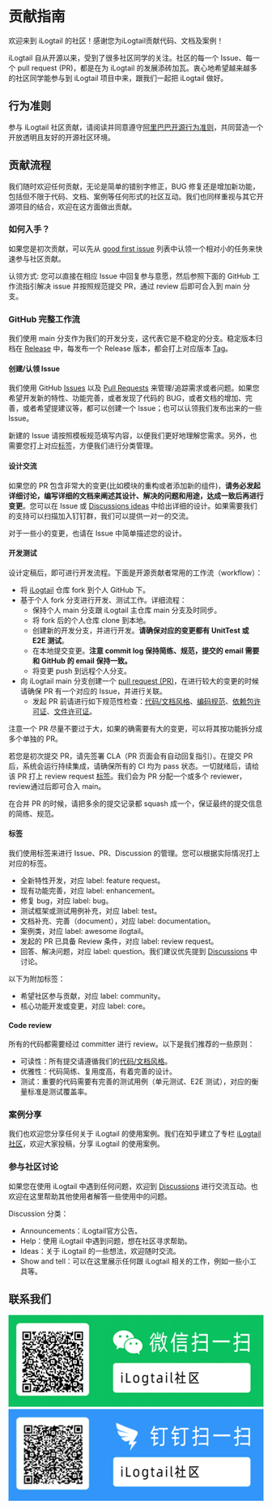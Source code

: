 # 贡献指南

欢迎来到 iLogtail 的社区！感谢您为iLogtail贡献代码、文档及案例！

iLogtail 自从开源以来，受到了很多社区同学的关注。社区的每一个 Issue、每一个 pull request (PR)，都是在为 iLogtail 的发展添砖加瓦。衷心地希望越来越多的社区同学能参与到 iLogtail 项目中来，跟我们一起把 iLogtail 做好。

## 行为准则

参与 iLogtail 社区贡献，请阅读并同意遵守[阿里巴巴开源行为准则](https://github.com/alibaba/community/blob/master/CODE_OF_CONDUCT_zh.md)，共同营造一个开放透明且友好的开源社区环境。

## 贡献流程

我们随时欢迎任何贡献，无论是简单的错别字修正，BUG 修复还是增加新功能，包括但不限于代码、文档、案例等任何形式的社区互动。我们也同样重视与其它开源项目的结合，欢迎在这方面做出贡献。

### 如何入手？

如果您是初次贡献，可以先从 [good first issue](https://github.com/alibaba/ilogtail/issues?q=is%3Aissue+is%3Aopen+label%3A%22good+first+issue%22) 列表中认领一个相对小的任务来快速参与社区贡献。

认领方式: 您可以直接在相应 Issue 中回复参与意愿，然后参照下面的 GitHub 工作流指引解决 issue 并按照规范提交 PR，通过 review 后即可合入到 main 分支。

### GitHub 完整工作流

我们使用 main 分支作为我们的开发分支，这代表它是不稳定的分支。稳定版本归档在 [Release](https://github.com/alibaba/ilogtail/releases) 中，每发布一个 Release 版本，都会打上对应版本 [Tag](https://github.com/alibaba/ilogtail/tags)。

#### 创建/认领 Issue

我们使用 GitHub [Issues](https://github.com/alibaba/ilogtail/issues) 以及 [Pull Requests](https://github.com/alibaba/ilogtail/pulls) 来管理/追踪需求或者问题。如果您希望开发新的特性、功能完善，或者发现了代码的 BUG，或者文档的增加、完善，或者希望提建议等，都可以创建一个 Issue；也可以认领我们发布出来的一些 Issue。

新建的 Issue 请按照模板规范填写内容，以便我们更好地理解您需求。另外，也需要您打上对应[标签](#标签)，方便我们进行分类管理。

#### 设计交流

如果您的 PR 包含非常大的变更(比如模块的重构或者添加新的组件)，**请务必发起详细讨论，编写详细的文档来阐述其设计、解决的问题和用途，达成一致后再进行变更**。您可以在 Issue 或 [Discussions ideas](https://github.com/alibaba/ilogtail/discussions/categories/ideas) 中给出详细的设计。如果需要我们的支持可以扫描加入钉钉群，我们可以提供一对一的交流。

对于一些小的变更，也请在 Issue 中简单描述您的设计。

#### 开发测试

设计定稿后，即可进行开发流程。下面是开源贡献者常用的工作流（workflow）：

* 将 [iLogtail](https://github.com/alibaba/ilogtail) 仓库 fork 到个人 GitHub 下。
* 基于个人 fork 分支进行开发、测试工作。详细流程：
  * 保持个人 main 分支跟 iLogtail 主仓库 main 分支及时同步。
  * 将 fork 后的个人仓库 clone 到本地。
  * 创建新的开发分支，并进行开发。**请确保对应的变更都有 UnitTest 或 E2E 测试**。
  * 在本地提交变更。**注意 commit log 保持简练、规范，提交的 email 需要和 GitHub 的 email 保持一致。**
  * 将变更 push 到远程个人分支。
* 向 iLogtail main 分支创建一个 [pull request (PR)](https://github.com/alibaba/ilogtail/pulls)，在进行较大的变更的时候请确保 PR 有一个对应的 Issue，并进行关联。
  * 发起 PR 前请进行如下规范性检查：[代码/文档风格](../developer-guide/codestyle.md)、[编码规范](../developer-guide/code-check/check-codestyle.md)、[依赖包许可证](../developer-guide/code-check/check-dependency-license.md)、[文件许可证](../developer-guide/code-check/check-license.md)。

注意一个 PR 尽量不要过于大，如果的确需要有大的变更，可以将其按功能拆分成多个单独的 PR。

若您是初次提交 PR，请先签署 CLA（PR 页面会有自动回复指引）。在提交 PR 后，系统会运行持续集成，请确保所有的 CI 均为 pass 状态。一切就绪后，请给该 PR 打上 review request [标签](#标签)。我们会为 PR 分配一个或多个 reviewer，review通过后即可合入 main。

在合并 PR 的时候，请把多余的提交记录都 squash 成一个，保证最终的提交信息的简练、规范。

#### 标签

我们使用标签来进行 Issue、PR、Discussion 的管理。您可以根据实际情况打上对应的标签。

* 全新特性开发，对应 label: feature request。
* 现有功能完善，对应 label: enhancement。
* 修复 bug，对应 label: bug。
* 测试框架或测试用例补充，对应 label: test。
* 文档补充、完善（document），对应 label: documentation。
* 案例类，对应 label: awesome ilogtail。
* 发起的 PR 已具备 Review 条件，对应 label: review request。
* 回答、解决问题，对应 label: question。我们建议优先提到 [Discussions](https://github.com/alibaba/ilogtail/discussions) 中讨论。

以下为附加标签：

* 希望社区参与贡献，对应 label: community。
* 核心功能开发或变更，对应 label: core。

#### Code review

所有的代码都需要经过 committer 进行 review。以下是我们推荐的一些原则：

* 可读性：所有提交请遵循我们的[代码/文档风格](../developer-guide/codestyle.md)。
* 优雅性：代码简练、复用度高，有着完善的设计。
* 测试：重要的代码需要有完善的测试用例（单元测试、E2E 测试），对应的衡量标准是测试覆盖率。

### 案例分享

我们也欢迎您分享任何关于 iLogtail 的使用案例。我们在知乎建立了专栏 [iLogtail社区](https://www.zhihu.com/column/c_1533139823409270785)，欢迎大家投稿，分享 iLogtail 的使用案例。

### 参与社区讨论

如果您在使用 iLogtail 中遇到任何问题，欢迎到 [Discussions](https://github.com/alibaba/ilogtail/discussions) 进行交流互动。也欢迎在这里帮助其他使用者解答一些使用中的问题。

Discussion 分类：

* Announcements：iLogtail官方公告。
* Help：使用 iLogtail 中遇到问题，想在社区寻求帮助。
* Ideas：关于 iLogtail 的一些想法，欢迎随时交流。
* Show and tell：可以在这里展示任何跟 iLogtail 相关的工作，例如一些小工具等。

## 联系我们

![](../.gitbook/assets/chatgroup.png)

